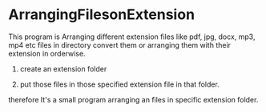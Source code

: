 # ArrangingFilesonExtension

This program is Arranging different extension files like pdf, jpg, docx, mp3, mp4 etc files in directory convert them or arranging them with their extension in orderwise.

1. create an extension folder

2. put those files in those specified extension file in that folder.


therefore It's a small program arranging an files in specific extension folder.

